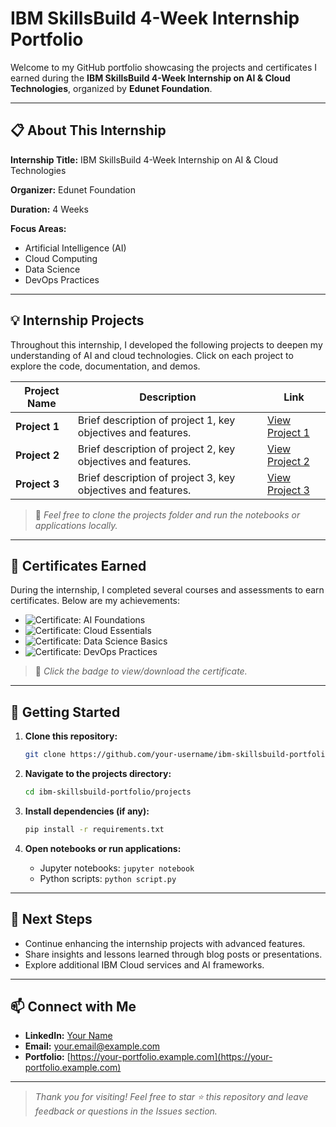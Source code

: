 # IBM SkillsBuild 4-Week Internship Portfolio

Welcome to my GitHub portfolio showcasing the projects and certificates I earned during the **IBM SkillsBuild 4-Week Internship on AI & Cloud Technologies**, organized by **Edunet Foundation**.

---

## 📋 About This Internship

**Internship Title:** IBM SkillsBuild 4-Week Internship on AI & Cloud Technologies

**Organizer:** Edunet Foundation

**Duration:** 4 Weeks

**Focus Areas:**

* Artificial Intelligence (AI)
* Cloud Computing
* Data Science
* DevOps Practices

---

## 💡 Internship Projects

Throughout this internship, I developed the following projects to deepen my understanding of AI and cloud technologies. Click on each project to explore the code, documentation, and demos.

| Project Name  | Description                                                  | Link                                  |
| ------------- | ------------------------------------------------------------ | ------------------------------------- |
| **Project 1** | Brief description of project 1, key objectives and features. | [View Project 1](./projects/project1) |
| **Project 2** | Brief description of project 2, key objectives and features. | [View Project 2](./projects/project2) |
| **Project 3** | Brief description of project 3, key objectives and features. | [View Project 3](./projects/project3) |

> 💼 *Feel free to clone the projects folder and run the notebooks or applications locally.*

---

## 🏅 Certificates Earned

During the internship, I completed several courses and assessments to earn certificates. Below are my achievements:

* ![Certificate: AI Foundations](https://img.shields.io/badge/Certificate-AI%20Foundations-blue)
* ![Certificate: Cloud Essentials](https://img.shields.io/badge/Certificate-Cloud%20Essentials-lightgrey)
* ![Certificate: Data Science Basics](https://img.shields.io/badge/Certificate-Data%20Science%20Basics-orange)
* ![Certificate: DevOps Practices](https://img.shields.io/badge/Certificate-DevOps%20Practices-green)

> 📄 *Click the badge to view/download the certificate.*

---

## 🚀 Getting Started

1. **Clone this repository:**

   ```bash
   git clone https://github.com/your-username/ibm-skillsbuild-portfolio.git
   ```
2. **Navigate to the projects directory:**

   ```bash
   cd ibm-skillsbuild-portfolio/projects
   ```
3. **Install dependencies (if any):**

   ```bash
   pip install -r requirements.txt
   ```
4. **Open notebooks or run applications:**

   * Jupyter notebooks: `jupyter notebook`
   * Python scripts: `python script.py`

---

## 🌟 Next Steps

* Continue enhancing the internship projects with advanced features.
* Share insights and lessons learned through blog posts or presentations.
* Explore additional IBM Cloud services and AI frameworks.

---

## 📫 Connect with Me

* **LinkedIn:** [Your Name](https://www.linkedin.com/in/your-profile)
* **Email:** [your.email@example.com](mailto:your.email@example.com)
* **Portfolio:** [https://your-portfolio.example.com](https://your-portfolio.example.com)

---

> *Thank you for visiting! Feel free to star ⭐ this repository and leave feedback or questions in the Issues section.*
